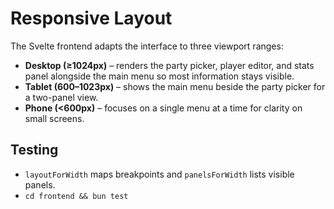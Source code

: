 # Responsive Layout

The Svelte frontend adapts the interface to three viewport ranges:

- **Desktop (≥1024px)** – renders the party picker, player editor, and stats panel alongside the main menu so most information stays visible.
- **Tablet (600–1023px)** – shows the main menu beside the party picker for a two-panel view.
- **Phone (<600px)** – focuses on a single menu at a time for clarity on small screens.

## Testing
- `layoutForWidth` maps breakpoints and `panelsForWidth` lists visible panels.
- `cd frontend && bun test`
